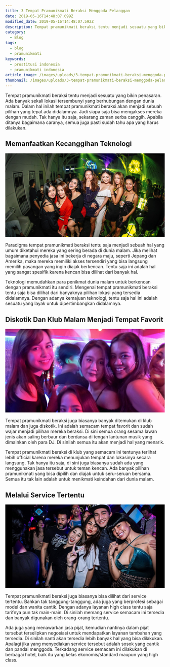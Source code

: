 ```yaml
---
title: 3 Tempat Pramunikmati Beraksi Menggoda Pelanggan
date: 2019-05-16T14:48:07.099Z
modified_date: 2019-05-16T14:48:07.592Z
description: Tempat pramunikmati beraksi tentu menjadi sesuatu yang bikin penasaran. Ada banyak sekali lokasi tersembunyi yang berhubungan dengan dunia malam.
category:
  - Blog
tags:
  - blog
  - pramunikmati
keywords:
  - prostitusi indonesia
  - pramunikmati indonesia
article_image: /images/uploads/3-tempat-pramunikmati-beraksi-menggoda-pelanggan-3.jpg
thumbnail: /images/uploads/3-tempat-pramunikmati-beraksi-menggoda-pelanggan-1-026.jpg
---
```

Tempat pramunikmati beraksi tentu menjadi sesuatu yang bikin penasaran. Ada banyak sekali lokasi tersembunyi yang berhubungan dengan dunia malam. Dalam hal inilah tempat pramunikmati beraksi akan menjadi sebuah pilihan yang tepat ada didalamnya. Jadi siapa saja bisa mengakses mereka dengan mudah. Tak hanya itu saja, sekarang zaman serba canggih. Apabila ditanya bagaimana caranya, semua juga pasti sudah tahu apa yang harus dilakukan.



## Memanfaatkan Kecanggihan Teknologi

![3 Tempat Pramunikmati Beraksi Menggoda Pelanggan](/images/uploads/3-tempat-pramunikmati-beraksi-menggoda-pelanggan-3.jpg)

Paradigma tempat pramunikmati beraksi tentu saja menjadi sebuah hal yang umum diketahui mereka yang sering berada di dunia malam. Jika melihat bagaimana penyedia jasa ini bekerja di negara maju, seperti Jepang dan Amerika, maka mereka memiliki akses tersendiri yang bisa langsung memilih pasangan yang ingin diajak berkencan. Tentu saja ini adalah hal yang sangat spesifik karena kencan bisa dilihat dari banyak hal.

Teknologi memudahkan para penikmat dunia malam untuk berkencan dengan pramunikmati itu sendiri. Mengenai tempat pramunikmati beraksi tentu saja bisa dilihat dari banyaknya pilihan lokasi yang tersedia didalamnya. Dengan adanya kemajuan teknologi, tentu saja hal ini adalah sesuatu yang layak untuk dipertimbangkan didalamnya. 



## Diskotik Dan Klub Malam Menjadi Tempat Favorit

![3 Tempat Pramunikmati Beraksi Menggoda Pelanggan](/images/uploads/3-tempat-pramunikmati-beraksi-menggoda-pelanggan-2.jpg)

Tempat pramunikmati beraksi juga biasanya banyak ditemukan di klub malam dan juga diskotik. Ini adalah semacam tempat favorit dan sudah wajar menjadi pilihan mereka beraksi. Di sini semua orang sesama lawan jenis akan saling berbaur dan berdansa di tengah lantunan musik yang dimainkan oleh para DJ. Di sinilah semua itu akan menjadi hal yang menarik.

Tempat pramunikmati beraksi di klub yang semacam ini tentunya terlihat lebih official karena mereka menunjukan tempat dan lokasinya secara langsung. Tak hanya itu saja, di sini juga biasanya sudah ada yang menggunakan jasa tersebut untuk teman kencan. Ada banyak pilihan pramunikmati yang bisa dipilih dan diajak untuk seru-seruan bersama. Semua itu tak lain adalah untuk menikmati keindahan dari dunia malam.



## Melalui Service Tertentu

![3 Tempat Pramunikmati Beraksi Menggoda Pelanggan](/images/uploads/3-tempat-pramunikmati-beraksi-menggoda-pelanggan-1.jpg)

Tempat pramunikmati beraksi juga biasanya bisa dilihat dari service tertentu. Bahkan tak tanggung-tanggung, ada juga yang berprofesi sebagai model dan wanita cantik. Dengan adanya layanan high class tentu saja tarifnya pun tak main-main. Di sinilah memang service semacam ini tersedia dan banyak digunakan oleh orang-orang tertentu.

Ada juga yang menawarkan jasa pijat, kemudian nantinya dalam pijat tersebut terselipkan negosiasi untuk mendapatkan layanan tambahan yang tersedia. Di sinilah nanti akan tersedia lebih banyak hal yang bisa dilakukan. Apalagi jika yang menyediakan service tersebut adalah sosok yang cantik dan pandai menggoda. Terkadang service semacam ini dilakukan di berbagai hotel, baik itu yang kelas ekonomis/standard maupun yang high class.
